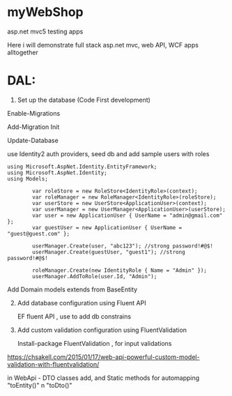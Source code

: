 # myWebShop
asp.net mvc5 testing apps


Here i will demonstrate full stack asp.net mvc, web API, WCF apps alltogether


# DAL:

1. Set up the database (Code First development)

  Enable-Migrations
 
  Add-Migration Init
 
  Update-Database

use Identity2 auth providers, seed db and add sample users with roles

    using Microsoft.AspNet.Identity.EntityFramework;
    using Microsoft.AspNet.Identity;
    using Models;

            var roleStore = new RoleStore<IdentityRole>(context);
            var roleManager = new RoleManager<IdentityRole>(roleStore);
            var userStore = new UserStore<ApplicationUser>(context);
            var userManager = new UserManager<ApplicationUser>(userStore);
            var user = new ApplicationUser { UserName = "admin@gmail.com" };
            var guestUser = new ApplicationUser { UserName = "guest@guest.com" };

            userManager.Create(user, "abc123"); //strong password!#@$!
            userManager.Create(guestUser, "guest1"); //strong password!#@$!

            roleManager.Create(new IdentityRole { Name = "Admin" });
            userManager.AddToRole(user.Id, "Admin");




Add Domain models extends from BaseEntity

2. Add database configuration using Fluent API

    EF fluent API , use to add db constrains

3. Add custom validation configuration using FluentValidation

    Install-package FluentValidation , for input validations

https://chsakell.com/2015/01/17/web-api-powerful-custom-model-validation-with-fluentvalidation/

in WebApi - DTO classes add, and Static methods for automapping "toEntity()" n "toDto()"



